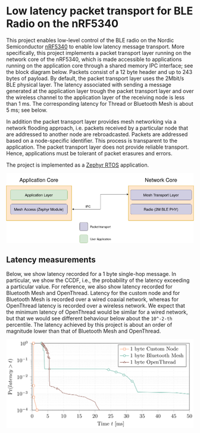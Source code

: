 # Low latency packet transport for BLE Radio on the nRF5340

This project enables low-level control of the BLE radio on the Nordic Semiconductor [nRF5340](https://www.nordicsemi.com/Products/Low-power-short-range-wireless/nRF5340) to enable low latency message transport. 
More specifically, this project implements a packet transport layer running on the network core of the nRF5340, which is made accessible to applications running on the application core through a shared memory IPC interface; see the block diagram below. Packets consist of a 12 byte header and up to 243 bytes of payload.
By default, the packet transport layer uses the 2Mbit/s BLE physical layer.
The latency associated with sending a message generated at the application layer trough the packet transport layer and over the wireless channel to the application layer of the receiving node is less than 1 ms. 
The corresponding latency for Thread or Bluetooth Mesh is about 5 ms; see below.

In addition the packet transport layer provides mesh networking via a network flooding approach, i.e. packets received by a particular node that are addressed to another node are rebroadcasted. Packets are addressed based on a node-specific identifier. This process is transparent to the application. 
The packet transport layer does not provide reliable transport. Hence, applications must be tolerant of packet erasures and errors. 

The project is implemented as a [Zephyr RTOS](https://github.com/zephyrproject-rtos/zephyr) application.

![overview](overview.png)

## Latency measurements

Below, we show latency recorded for a 1 byte single-hop message. In particular, we show the CCDF, i.e., the probability of the latency exceeding a particular value. For reference, we also show latency recorded for Bluetooth Mesh and OpenThread. 
Latency for the custom node and for Bluetooth Mesh is recorded over a wired coaxial network, whereas for OpenThread latency is recorded over a wireless network. 
We expect that the minimum latency of OpenThread would be similar for a wired network, but that we would see different behaviour below about the `10^-2-th` percentile.
The latency achieved by this project is about an order of magnitude lower than that of Bluetooth Mesh and OpenThread.

![latency figure](latency.png)
